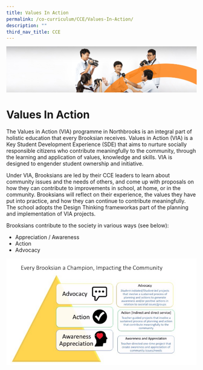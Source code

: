 ```yaml
---
title: Values In Action
permalink: /co-curriculum/CCE/Values-In-Action/
description: ""
third_nav_title: CCE
---
```


![](/images/cca.jpg)

Values In Action
================

The Values in Action (VIA) programme in Northbrooks is an integral part of holistic education that every Brooksian receives. Values in Action (VIA) is a Key Student Development Experience (SDE) that aims to nurture socially responsible citizens who contribute meaningfully to the community, through the learning and application of values, knowledge and skills. VIA is designed to engender student ownership and initiative.

  

Under VIA, Brooksians are led by their CCE leaders to learn about community issues and the needs of others, and come up with proposals on how they can contribute to improvements in school, at home, or in the community. Brooksians will reflect on their experience, the values they have put into practice, and how they can continue to contribute meaningfully. The school adopts the Design Thinking frameworkas part of the planning and implementation of VIA projects.

  

Brooksians contribute to the society in various ways (see below):  

*   Appreciation / Awareness
*   Action
*   Advocacy

![](/images/VIA%202022.jpeg)